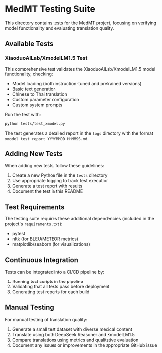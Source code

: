 # MedMT Testing Suite

This directory contains tests for the MedMT project, focusing on verifying model functionality and evaluating translation quality.

## Available Tests

### XiaoduoAILab/XmodelLM1.5 Test

This comprehensive test validates the XiaoduoAILab/XmodelLM1.5 model functionality, checking:

- Model loading (both instruction-tuned and pretrained versions)
- Basic text generation
- Chinese to Thai translation
- Custom parameter configuration
- Custom system prompts

Run the test with:

```bash
python tests/test_xmodel.py
```

The test generates a detailed report in the `logs` directory with the format `xmodel_test_report_YYYYMMDD_HHMMSS.md`.

## Adding New Tests

When adding new tests, follow these guidelines:

1. Create a new Python file in the `tests` directory
2. Use appropriate logging to track test execution
3. Generate a test report with results
4. Document the test in this README

## Test Requirements

The testing suite requires these additional dependencies (included in the project's `requirements.txt`):

- pytest
- nltk (for BLEU/METEOR metrics)
- matplotlib/seaborn (for visualizations)

## Continuous Integration

Tests can be integrated into a CI/CD pipeline by:

1. Running test scripts in the pipeline
2. Validating that all tests pass before deployment
3. Generating test reports for each build

## Manual Testing

For manual testing of translation quality:

1. Generate a small test dataset with diverse medical content
2. Translate using both DeepSeek Reasoner and XmodelLM1.5
3. Compare translations using metrics and qualitative evaluation
4. Document any issues or improvements in the appropriate GitHub issue
